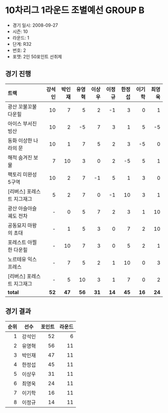 # 10차리그 1라운드 조별예선 GROUP B

- 경기 일시: 2008-09-27
- 시즌: 10
- 라운드: 1
- 단계: R32
- 번호: 2
- 포맷: 2인 50포인트 선취제





## 경기 진행

| 트랙 | 강석인 | 박인재 | 유영혁 | 이상우 | 이정규 | 한정섭 | 이기학 | 최영욱 |
|:---|---:|---:|---:|---:|---:|---:|---:|---:|
| 광산 꼬불꼬불 다운힐 | 10 | 7 | 5 | 2 | -1 | 3 | 0 | 1 |
| 아이스 부서진 빙산 | 10 | 2 | -5 | 7 | 3 | 1 | 5 | -5 |
| 동화 이상한 나라의 문 | 10 | 1 | 7 | 5 | 2 | 3 | -5 | 0 |
| 해적 숨겨진 보물 | 7 | 10 | 3 | 0 | 2 | -5 | 5 | 1 |
| 팩토리 미완성 5구역 | 10 | 2 | 7 | -1 | 5 | 1 | 3 | 0 |
| [리버스] 포레스트 지그재그 | 5 | 2 | 7 | 0 | -1 | 10 | 3 | 1 |
| 광산 아슬아슬 궤도 전차 | - | 0 | 5 | 7 | 2 | 3 | 1 | 10 |
| 공동묘지 마왕의 초대 | - | 1 | 5 | 3 | 0 | 7 | 2 | 10 |
| 포레스트 아찔한 다운힐 | - | 10 | 7 | 3 | 0 | 5 | 2 | 1 |
| 노르테유 익스프레스 | - | 7 | 5 | 2 | 1 | 10 | 0 | 3 |
| [리버스] 포레스트 지그재그 | - | 5 | 10 | 3 | 1 | 7 | 0 | 2 |
| __total__ | __52__ | __47__ | __56__ | __31__ | __14__ | __45__ | __16__ | __24__ |




## 경기 결과

| 순위 | 선수 | 포인트 | 라운드 |
|---:|:---:|---:|---:|
| 1 | 강석인 | 52 | 6 |
| 2 | 유영혁 | 56 | 11 |
| 3 | 박인재 | 47 | 11 |
| 4 | 한정섭 | 45 | 11 |
| 5 | 이상우 | 31 | 11 |
| 6 | 최영욱 | 24 | 11 |
| 7 | 이기학 | 16 | 11 |
| 8 | 이정규 | 14 | 11 |

